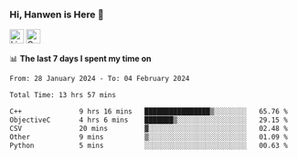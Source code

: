 ### Hi, Hanwen is Here 👋
<p>
	<a href="https://www.linkedin.com/in/liu-hanwen/"><img src="https://img.shields.io/badge/@hanwen-0A66C2?style=flat&logo=LinkedIn&logoColor=white" alt="Linkedin"  height="25px"/></a> 
	<a href="https://scholar.google.com/citations?user=HDF0su0AAAAJ"><img src="https://img.shields.io/badge/scholar-4385FE.svg?&style=plastic&logo=google-scholar&logoColor=white" alt="Google Scholar" height="25px"> </a>
</p>

📊 **The last 7 days I spent my time on** 
<!--START_SECTION:waka-->

```txt
From: 28 January 2024 - To: 04 February 2024

Total Time: 13 hrs 57 mins

C++              9 hrs 16 mins   ████████████████▒░░░░░░░░   65.76 %
ObjectiveC       4 hrs 6 mins    ███████▒░░░░░░░░░░░░░░░░░   29.15 %
CSV              20 mins         ▓░░░░░░░░░░░░░░░░░░░░░░░░   02.48 %
Other            9 mins          ▒░░░░░░░░░░░░░░░░░░░░░░░░   01.09 %
Python           5 mins          ░░░░░░░░░░░░░░░░░░░░░░░░░   00.63 %
```

<!--END_SECTION:waka-->


<!--
**david990917/david990917** is a ✨ _special_ ✨ repository because its `README.md` (this file) appears on your GitHub profile.

Here are some ideas to get you started:

- 🔭 I’m currently working on ...
- 🌱 I’m currently learning ...
- 👯 I’m looking to collaborate on ...
- 🤔 I’m looking for help with ...
- 💬 Ask me about ...
- 📫 How to reach me: ...
- 😄 Pronouns: ...
- ⚡ Fun fact: ...
-->
